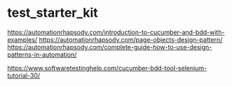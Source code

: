 # test_starter_kit



https://automationrhapsody.com/introduction-to-cucumber-and-bdd-with-examples/
https://automationrhapsody.com/page-objects-design-pattern/
https://automationrhapsody.com/complete-guide-how-to-use-design-patterns-in-automation/


https://www.softwaretestinghelp.com/cucumber-bdd-tool-selenium-tutorial-30/

